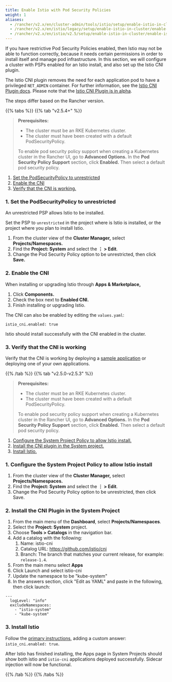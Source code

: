 ```yaml
---
title: Enable Istio with Pod Security Policies
weight: 1
aliases:
  - /rancher/v2.x/en/cluster-admin/tools/istio/setup/enable-istio-in-cluster/enable-istio-with-psp
  - /rancher/v2.x/en/istio/legacy/setup/enable-istio-in-cluster/enable-istio-with-psp
  - /rancher/v2.x/en/istio/v2.5/setup/enable-istio-in-cluster/enable-istio-with-psp
---
```


If you have restrictive Pod Security Policies enabled, then Istio may not be able to function correctly, because it needs certain permissions in order to install itself and manage pod infrastructure. In this section, we will configure a cluster with PSPs enabled for an Istio install, and also set up the Istio CNI plugin. 

The Istio CNI plugin removes the need for each application pod to have a privileged `NET_ADMIN` container. For further information, see the [Istio CNI Plugin docs](https://istio.io/docs/setup/additional-setup/cni). Please note that the [Istio CNI Plugin is in alpha](https://istio.io/about/feature-stages/).

The steps differ based on the Rancher version.

{{% tabs %}}
{{% tab "v2.5.4+" %}}

> **Prerequisites:**
>
> - The cluster must be an RKE Kubernetes cluster.
> - The cluster must have been created with a default PodSecurityPolicy. 
>
> To enable pod security policy support when creating a Kubernetes cluster in the Rancher UI, go to <b>Advanced Options.</b> In the <b>Pod Security Policy Support</b> section, click <b>Enabled.</b> Then select a default pod security policy.

1. [Set the PodSecurityPolicy to unrestricted](#1-set-the-podsecuritypolicy-to-unrestricted)
2. [Enable the CNI](#2-enable-the-cni)
3. [Verify that the CNI is working.](#3-verify-that-the-cni-is-working)

### 1. Set the PodSecurityPolicy to unrestricted

An unrestricted PSP allows Istio to be installed.

Set the PSP to `unrestricted` in the project where is Istio is installed, or the project where you plan to install Istio.

1. From the cluster view of the **Cluster Manager,** select **Projects/Namespaces.**
1. Find the **Project: System** and select the **&#8942; > Edit**.
1. Change the Pod Security Policy option to be unrestricted, then click **Save.**

### 2. Enable the CNI

When installing or upgrading Istio through **Apps & Marketplace,**

1. Click **Components.**
2. Check the box next to **Enabled CNI.**
3. Finish installing or upgrading Istio.

The CNI can also be enabled by editing the `values.yaml`:

```
istio_cni.enabled: true
```

Istio should install successfully with the CNI enabled in the cluster.

### 3. Verify that the CNI is working

Verify that the CNI is working by deploying a [sample application](https://istio.io/latest/docs/examples/bookinfo/) or deploying one of your own applications.

{{% /tab %}}
{{% tab "v2.5.0-v2.5.3" %}}

> **Prerequisites:**
>
> - The cluster must be an RKE Kubernetes cluster.
> - The cluster must have been created with a default PodSecurityPolicy. 
>
> To enable pod security policy support when creating a Kubernetes cluster in the Rancher UI, go to <b>Advanced Options.</b> In the <b>Pod Security Policy Support</b> section, click <b>Enabled.</b> Then select a default pod security policy.

1. [Configure the System Project Policy to allow Istio install.](#1-configure-the-system-project-policy-to-allow-istio-install)
2. [Install the CNI plugin in the System project.](#2-install-the-cni-plugin-in-the-system-project)
3. [Install Istio.](#3-install-istio)

### 1. Configure the System Project Policy to allow Istio install

1. From the cluster view of the **Cluster Manager,** select **Projects/Namespaces.**
1. Find the **Project: System** and select the **&#8942; > Edit**.
1. Change the Pod Security Policy option to be unrestricted, then click Save.

### 2. Install the CNI Plugin in the System Project

1. From the main menu of the **Dashboard**, select **Projects/Namespaces**.
1. Select the **Project: System** project.
1. Choose **Tools > Catalogs** in the navigation bar.
1. Add a catalog with the following:
	1. Name: istio-cni
	1. Catalog URL: https://github.com/istio/cni
	1. Branch: The branch that matches your current release, for example: `release-1.4`.
1. From the main menu select **Apps**
1. Click Launch and select istio-cni
1. Update the namespace to be "kube-system"
1. In the answers section, click "Edit as YAML" and paste in the following, then click launch:

```
---
  logLevel: "info"
  excludeNamespaces:
    - "istio-system"
    - "kube-system"
```

### 3. Install Istio

Follow the [primary instructions]({{<baseurl>}}/rancher/v2.x/en/cluster-admin/tools/istio/setup/enable-istio-in-cluster/), adding a custom answer: `istio_cni.enabled: true`.

After Istio has finished installing, the Apps page in System Projects should show both istio and `istio-cni` applications deployed successfully. Sidecar injection will now be functional.

{{% /tab %}}
{{% /tabs %}}